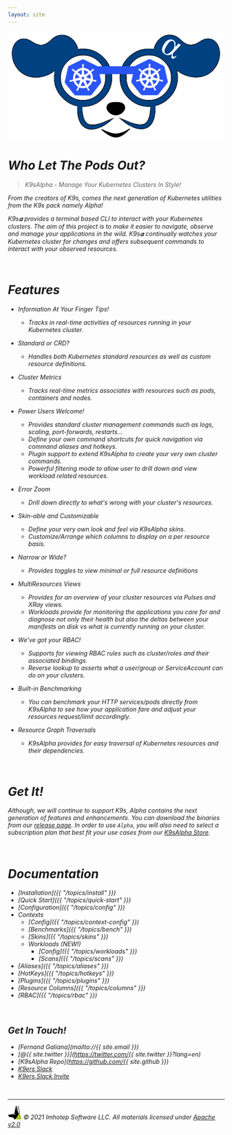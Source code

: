 ```yaml
---
layout: site
---
```


<img class="pic" src="assets/k9sa_blue_300.png"/>

<br/>

# <i class="fas fa-paw"/> Who Let The Pods Out?

> K9sAlpha - Manage Your Kubernetes Clusters In Style!

From the creators of K9s, comes the next generation of Kubernetes utilities from the K9s pack namely Alpha!

K9s𝜶 provides a terminal based CLI to interact with your Kubernetes clusters.
The aim of this project is to make it easier to navigate, observe and manage
your applications in the wild. K9s𝜶 continually watches your Kubernetes cluster
for changes and offers subsequent commands to interact with your observed resources.

<br/>

# <i class="fas fa-highlighter"/> Features

- Information At Your Finger Tips!
  - Tracks in real-time activities of resources running in your Kubernetes cluster.

- Standard or CRD?
  - Handles both Kubernetes standard resources as well as custom resource definitions.

- Cluster Metrics
  - Tracks real-time metrics associates with resources such as pods, containers and nodes.

- Power Users Welcome!
  - Provides standard cluster management commands such as logs, scaling, port-forwards, restarts...
  - Define your own command shortcuts for quick navigation via command aliases and hotkeys.
  - Plugin support to extend K9sAlpha to create your very own cluster commands.
  - Powerful filtering mode to allow user to drill down and view workload related resources.

- Error Zoom
  - Drill down directly to what's wrong with your cluster's resources.

- Skin-able and Customizable
  - Define your very own look and feel via K9sAlpha skins.
  - Customize/Arrange which columns to display on a per resource basis.

- Narrow or Wide?
  - Provides toggles to view minimal or full resource definitions

- MultiResources Views
  - Provides for an overview of your cluster resources via Pulses and XRay views.
  - Workloads provide for monitoring the applications you care for and diagnose not only their health but also the deltas between your manifests on disk vs what is currently running on your cluster.

- We've got your RBAC!
  - Supports for viewing RBAC rules such as cluster/roles and their associated bindings.
  - Reverse lookup to asserts what a user/group or ServiceAccount can do on your clusters.

- Built-in Benchmarking
  - You can benchmark your HTTP services/pods directly from K9sAlpha to see how your application fare and adjust your resources request/limit accordingly.

- Resource Graph Traversals
  - K9sAlpha provides for easy traversal of Kubernetes resources and their dependencies.

<br/>

# <i class="fas fa-bullhorn"></i> Get It!

Although, we will continue to support K9s, Alpha contains the next generation of features and enhancements.
You can download the binaries from our [release page](https://github.com/imhotepio/k9salpha/releases). In order to use `Alpha`, you will also need to select a subscription plan that best fit your use cases from our [K9sAlpha Store](https://k9salpha.myshopify.com).

<br/>

# <i class="fas fa-book"/> Documentation

- [Installation]({{ "/topics/install" }})
- [Quick Start]({{ "/topics/quick-start" }})
- [Configuration]({{ "/topics/config" }})
- Contexts
  - [Config]({{ "/topics/context-config" }})
  - [Benchmarks]({{ "/topics/bench" }})
  - [Skins]({{ "/topics/skins" }})
  - Workloads (NEW!)
    - [Config]({{ "/topics/workloads" }})
    - [Scans]({{ "/topics/scans" }})
- [Aliases]({{ "/topics/aliases" }})
- [HotKeys]({{ "/topics/hotkeys" }})
- [Plugins]({{ "/topics/plugins" }})
- [Resource Columns]({{ "/topics/columns" }})
- [RBAC]({{ "/topics/rbac" }})

<br/>

## <i class="fas fa-phone-volume"></i> Get In Touch!

* <i class="fas fa-at fa-2x"/>  [Fernand Galiana](mailto://{{ site.email }})
* <i class="fab fa-twitter fa-2x"/> [@{{ site.twitter }}](https://twitter.com/{{ site.twitter }}?lang=en)
* <i class="fab fa-github fa-2x"/> [K9sAlpha Repo](https://github.com/{{ site.github }})
* <i class="fab fa-slack fa-2x"/>  [K9ers Slack](https://k9sers.slack.com/)
* <i class="fab fa-slack-hash fa-2x"/> [K9ers Slack Invite](https://join.slack.com/t/k9sers/shared_invite/enQtOTA5MDEyNzI5MTU0LWQ1ZGI3MzliYzZhZWEyNzYxYzA3NjE0YTk1YmFmNzViZjIyNzhkZGI0MmJjYzhlNjdlMGJhYzE2ZGU1NjkyNTM)

<br/>

---
<img class="mid-align" src="/assets/imhotep_logo.png" width="32" height="auto"/>
<span class="mid-align">
  © 2021 Imhotep Software LLC. All materials licensed under
</span>
<a class="mid-align" href="http://www.apache.org/licenses/LICENSE-2.0">Apache v2.0</a>
